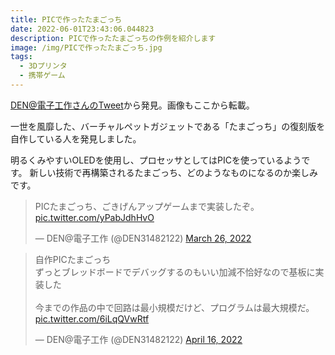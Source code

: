 ```yaml
---
title: PICで作ったたまごっち
date: 2022-06-01T23:43:06.044823
description: PICで作ったたまごっちの作例を紹介します
image: /img/PICで作ったたまごっち.jpg
tags:
  - 3Dプリンタ
  - 携帯ゲーム
---
```

[DEN@電子工作さんのTweet](https://twitter.com/DEN31482122/status/1507687303271284747)から発見。画像もここから転載。

一世を風靡した、バーチャルペットガジェットである「たまごっち」の復刻版を自作している人を発見しました。

明るくみやすいOLEDを使用し、プロセッサとしてはPICを使っているようです。
新しい技術で再構築されるたまごっち、どのようなものになるのか楽しみです。



<blockquote class="twitter-tweet"><p lang="ja" dir="ltr">PICたまごっち、ごきげんアップゲームまで実装したぞ。 <a href="https://t.co/yPabJdhHvO">pic.twitter.com/yPabJdhHvO</a></p>&mdash; DEN@電子工作 (@DEN31482122) <a href="https://twitter.com/DEN31482122/status/1507687303271284747?ref_src=twsrc%5Etfw">March 26, 2022</a></blockquote>
<script async src="https://platform.twitter.com/widgets.js" charset="utf-8"></script>


<blockquote class="twitter-tweet"><p lang="ja" dir="ltr">自作PICたまごっち<br>ずっとブレッドボードでデバッグするのもいい加減不恰好なので基板に実装した<br><br>今までの作品の中で回路は最小規模だけど、プログラムは最大規模だ。 <a href="https://t.co/6iLqQVwRtf">pic.twitter.com/6iLqQVwRtf</a></p>&mdash; DEN@電子工作 (@DEN31482122) <a href="https://twitter.com/DEN31482122/status/1515285298187747330?ref_src=twsrc%5Etfw">April 16, 2022</a></blockquote>
<script async src="https://platform.twitter.com/widgets.js" charset="utf-8"></script>


